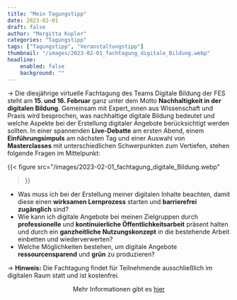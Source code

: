 ```yaml
---
title: "Mein Tagungstipp"
date: 2023-02-01
draft: false
author: "Margitta Kupler"
categories: "Tagungstipp"
tags: ["Tagungstipp", "Veranstaltungstipp"]
thumbnail: "/images/2023-02-01_fachtagung_digitale_Bildung.webp"
headline: 
    enabled: false
    background: ""
---
```


→ Die diesjährige virtuelle Fachtagung des Teams Digitale Bildung der FES steht am **15. und 16. Februar** ganz unter dem Motto **Nachhaltigkeit in der digitalen Bildung**. Gemeinsam mit Expert_innen aus Wissenschaft und Praxis wird besprochen, was nachhaltige digitale Bildung bedeutet und welche Aspekte bei der Erstellung digitaler Angebote berücksichtigt werden sollten. In einer spannenden **Live-Debatte** am ersten Abend, einem **Einführungsimpuls** am nächsten Tag und einer Auswahl von **Masterclasses** mit unterschiedlichen Schwerpunkten zum Vertiefen, stehen folgende Fragen im Mittelpunkt:

<!--more-->

{{< figure 
    src="/images/2023-02-01_fachtagung_digitale_Bildung.webp"
>}}

* Was muss ich bei der Erstellung meiner digitalen Inhalte beachten, damit diese einen **wirksamen Lernprozess** starten und **barrierefrei zugänglich** sind?
* Wie kann ich digitale Angebote bei meinen Zielgruppen durch **professionelle** und **kontinuierliche Öffentlichkeitsarbeit** präsent halten und durch ein **ganzheitliche Nutzungskonzept** in die bestehende Arbeit einbetten und wiederverwerten?
* Welche Möglichkeiten bestehen, um digitale Angebote **ressourcensparend** und **grün** zu produzieren?

→ **Hinweis:** Die Fachtagung findet für Teilnehmende ausschließlich im digitalen Raum statt und ist kostenfrei.

<p style="text-align: center;">
  Mehr Informationen gibt es
  <a href="https://www.fes.de/onlineakademie/online-kurse-und-events/virtuelle-fachtagung-2023" style="display: inline-block;">hier</a>
</p>